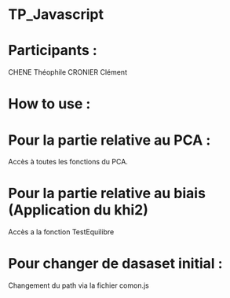 # TP_Javascript

# Participants :

CHENE Théophile 
CRONIER Clément

# How to use :

# Pour la partie relative au PCA :
Accès à toutes les fonctions du PCA.

# Pour la partie relative au biais (Application du khi2)
Accès a la fonction TestEquilibre

# Pour changer de dasaset initial :
Changement du path via la fichier comon.js




